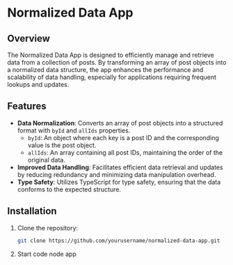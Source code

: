 # Normalized Data App

## Overview

The Normalized Data App is designed to efficiently manage and retrieve data from a collection of posts. By transforming an array of post objects into a normalized data structure, the app enhances the performance and scalability of data handling, especially for applications requiring frequent lookups and updates.

## Features

- **Data Normalization**: Converts an array of post objects into a structured format with `byId` and `allIds` properties.
  - `byId`: An object where each key is a post ID and the corresponding value is the post object.
  - `allIds`: An array containing all post IDs, maintaining the order of the original data.
- **Improved Data Handling**: Facilitates efficient data retrieval and updates by reducing redundancy and minimizing data manipulation overhead.
- **Type Safety**: Utilizes TypeScript for type safety, ensuring that the data conforms to the expected structure.

## Installation

1. Clone the repository:
   ```bash
   git clone https://github.com/yourusername/normalized-data-app.git
2. Start code
   node app
